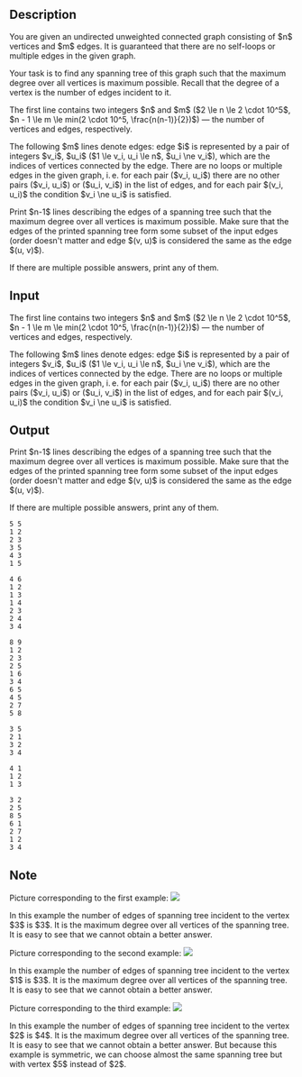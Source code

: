 ## Description

<div><p>You are given an undirected unweighted connected graph consisting of $n$ vertices and $m$ edges. It is guaranteed that there are no self-loops or multiple edges in the given graph.</p><p>Your task is to find <span class="tex-font-style-bf">any</span> spanning tree of this graph such that the maximum degree over all vertices is maximum possible. Recall that the degree of a vertex is the number of edges incident to it.</p></div><div class="input-specification"><p>The first line contains two integers $n$ and $m$ ($2 \le n \le 2 \cdot 10^5$, $n - 1 \le m \le min(2 \cdot 10^5, \frac{n(n-1)}{2})$) — the number of vertices and edges, respectively.</p><p>The following $m$ lines denote edges: edge $i$ is represented by a pair of integers $v_i$, $u_i$ ($1 \le v_i, u_i \le n$, $u_i \ne v_i$), which are the indices of vertices connected by the edge. There are no loops or multiple edges in the given graph, i. e. for each pair ($v_i, u_i$) there are no other pairs ($v_i, u_i$) or ($u_i, v_i$) in the list of edges, and for each pair $(v_i, u_i)$ the condition $v_i \ne u_i$ is satisfied.</p></div><div class="output-specification"><p>Print $n-1$ lines describing the edges of a spanning tree such that the maximum degree over all vertices is maximum possible. Make sure that the edges of the printed spanning tree form some subset of the input edges (order doesn't matter and edge $(v, u)$ is considered the same as the edge $(u, v)$).</p><p>If there are multiple possible answers, print any of them.</p></div>

## Input

<p>The first line contains two integers $n$ and $m$ ($2 \le n \le 2 \cdot 10^5$, $n - 1 \le m \le min(2 \cdot 10^5, \frac{n(n-1)}{2})$) — the number of vertices and edges, respectively.</p><p>The following $m$ lines denote edges: edge $i$ is represented by a pair of integers $v_i$, $u_i$ ($1 \le v_i, u_i \le n$, $u_i \ne v_i$), which are the indices of vertices connected by the edge. There are no loops or multiple edges in the given graph, i. e. for each pair ($v_i, u_i$) there are no other pairs ($v_i, u_i$) or ($u_i, v_i$) in the list of edges, and for each pair $(v_i, u_i)$ the condition $v_i \ne u_i$ is satisfied.</p>

## Output

<p>Print $n-1$ lines describing the edges of a spanning tree such that the maximum degree over all vertices is maximum possible. Make sure that the edges of the printed spanning tree form some subset of the input edges (order doesn't matter and edge $(v, u)$ is considered the same as the edge $(u, v)$).</p><p>If there are multiple possible answers, print any of them.</p>





```input1
5 5
1 2
2 3
3 5
4 3
1 5
```




```input2
4 6
1 2
1 3
1 4
2 3
2 4
3 4
```




```input3
8 9
1 2
2 3
2 5
1 6
3 4
6 5
4 5
2 7
5 8
```




```output1
3 5
2 1
3 2
3 4
```




```output2
4 1
1 2
1 3
```




```output3
3 2
2 5
8 5
6 1
2 7
1 2
3 4
```



## Note

<p>Picture corresponding to the first example: <img class="tex-graphics" src="file://WuYXqIUd.png" style="max-width: 100.0%;max-height: 100.0%;"></p><p>In this example the number of edges of spanning tree incident to the vertex $3$ is $3$. It is the maximum degree over all vertices of the spanning tree. It is easy to see that we cannot obtain a better answer.</p><p>Picture corresponding to the second example: <img class="tex-graphics" src="file://Yv8nkLF4.png" style="max-width: 100.0%;max-height: 100.0%;"></p><p>In this example the number of edges of spanning tree incident to the vertex $1$ is $3$. It is the maximum degree over all vertices of the spanning tree. It is easy to see that we cannot obtain a better answer.</p><p>Picture corresponding to the third example: <img class="tex-graphics" src="file://PIoM2vhs.png" style="max-width: 100.0%;max-height: 100.0%;"></p><p>In this example the number of edges of spanning tree incident to the vertex $2$ is $4$. It is the maximum degree over all vertices of the spanning tree. It is easy to see that we cannot obtain a better answer. But because this example is symmetric, we can choose almost the same spanning tree but with vertex $5$ instead of $2$.</p>
